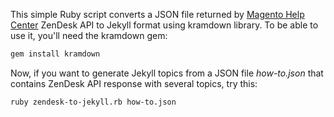 This simple Ruby script converts a JSON file returned by [Magento Help Center](https://support.magento.com/hc/en-us) ZenDesk API to Jekyll format using kramdown library.
To be able to use it, you'll need the kramdown gem:

```bash
gem install kramdown
```

Now, if you want to generate Jekyll topics from a JSON file _how-to.json_ that contains ZenDesk API response with several topics, try this:

```bash
ruby zendesk-to-jekyll.rb how-to.json
```
